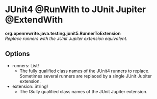# JUnit4 @RunWith to JUnit Jupiter @ExtendWith

**org.openrewrite.java.testing.junit5.RunnerToExtension**  
_Replace runners with the JUnit Jupiter extension equivalent._

## Options

* runners: List!
  * The fully qualified class names of the JUnit4 runners to replace. Sometimes several runners are replaced by a single JUnit Jupiter extension.
* extension: String!
  * The f8ully qualified class names of the JUnit Jupiter extension.

